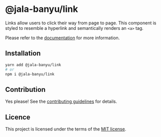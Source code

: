 # @jala-banyu/link

Links allow users to click their way from page to page. This component is styled to resemble a hyperlink and semantically renders an `<a>` tag.

Please refer to the [documentation](https://localhost:3000/docs/components/link) for more information.

## Installation

```sh
yarn add @jala-banyu/link
# or
npm i @jala-banyu/link
```

## Contribution

Yes please! See the
[contributing guidelines](https://github.com/Atnic/banyu/blob/master/CONTRIBUTING.md)
for details.

## Licence

This project is licensed under the terms of the
[MIT license](https://github.com/Atnic/banyu/blob/master/LICENSE).
